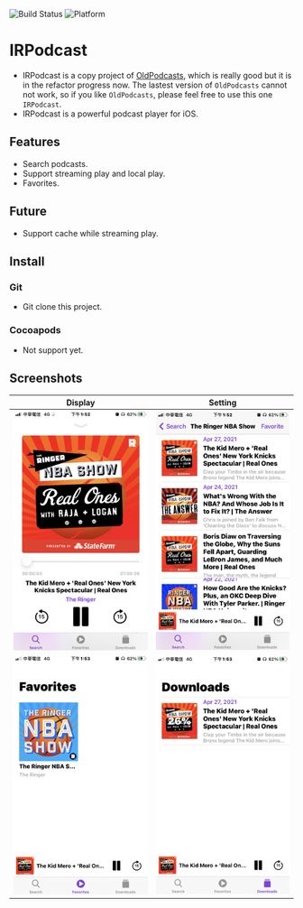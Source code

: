 ![Build Status](https://img.shields.io/badge/build-%20passing%20-brightgreen.svg)
![Platform](https://img.shields.io/badge/Platform-%20iOS%20-blue.svg)

# IRPodcast 

- IRPodcast is a copy project of [OldPodcasts](https://github.com/Karambirov/OldPodcasts), which is really good but it is in the refactor progress now. The lastest version of `OldPodcasts` cannot not work, so if you like `OldPodcasts`, please feel free to use this one `IRPodcast`.
- IRPodcast is a powerful podcast player for iOS.

## Features
- Search podcasts.
- Support streaming play and local play.
- Favorites. 

## Future
- Support cache while streaming play.

## Install
### Git
- Git clone this project.

### Cocoapods
- Not support yet.

## Screenshots
|Display|Setting|
|---|---|
|![Demo](./ScreenShots/demo1.png)|![Demo](./ScreenShots/demo2.png)|
|![Demo](./ScreenShots/demo3.png)|![Demo](./ScreenShots/demo4.png)|
